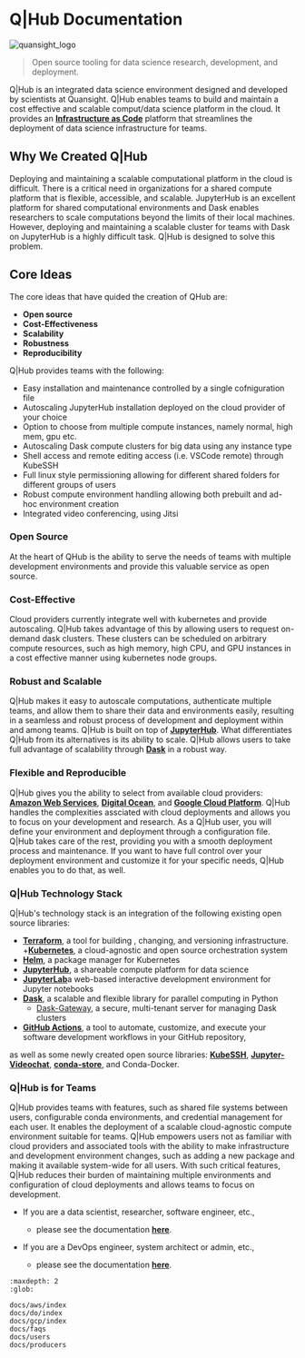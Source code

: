 # Q|Hub Documentation

![quansight_logo](https://avatars0.githubusercontent.com/u/34879953?v=4&s=100)

> Open source tooling for data science research, development, and deployment.

Q|Hub is an integrated data science environment designed and developed by scientists at Quansight. Q|Hub enables teams to build and maintain a cost effective and scalable comput/data science platform in the cloud. It provides an [**Infrastructure as Code**](https://en.wikipedia.org/wiki/Infrastructure_as_code) platform that streamlines the deployment of data science infrastructure for teams.

## Why We Created Q|Hub

Deploying and maintaining a scalable computational platform in the cloud is difficult. There is a critical need in organizations for a shared compute platform that is flexible, accessible, and scalable. JupyterHub is an excellent platform for shared computational environments and Dask enables researchers to scale computations beyond the limits of their local machines. However, deploying and maintaining a scalable cluster for teams with Dask on JupyterHub is a highly difficult task. Q|Hub is designed to solve this problem.

## Core Ideas

The core ideas that have quided the creation of QHub are:

+ **Open source**
+ **Cost-Effectiveness**
+ **Scalability**
+ **Robustness**
+ **Reproducibility**

Q|Hub provides teams with the following:

+ Easy installation and maintenance controlled by a single cofniguration file
+ Autoscaling JupyterHub installation deployed on the cloud provider of your choice
+ Option to choose from multiple compute instances, namely normal, high mem, gpu etc.
+ Autoscaling Dask compute clusters for big data using any instance type
+ Shell access and remote editing access (i.e. VSCode remote) through KubeSSH
+ Full linux style permissioning allowing for different shared folders for different groups of users
+ Robust compute environment handling allowing both prebuilt and ad-hoc environment creation
+ Integrated video conferencing, using Jitsi

### Open Source

At the heart of QHub is the ability to serve the needs of teams with multiple development environments and provide this valuable service as open source.

### Cost-Effective

Cloud providers currently integrate well with kubernetes and provide autoscaling. Q|Hub takes advantage of this by allowing users to request on-demand dask clusters. These clusters can be scheduled on arbitrary compute resources, such as high memory, high CPU, and GPU instances in a cost effective manner using kubernetes node groups.

### Robust and Scalable

Q|Hub makes it easy to autoscale computations, authenticate multiple teams, and allow them to share their data and environments easily, resulting in a seamless and robust process of development and deployment within and among teams. Q|Hub is built on top of [**JupyterHub**](https://jupyterhub.readthedocs.io/en/stable/). What differentiates Q|Hub from its alternatives is its ability to scale. Q|Hub allows users to take full advantage of scalability through [**Dask**](https://dask.org/) in a robust way.

### Flexible and Reproducible

Q|Hub gives you the ability to select from available cloud providers: [**Amazon Web Services**](https://docs.aws.amazon.com/index.html?nc2=h_ql_doc_do_v), [**Digital Ocean**](https://try.digitalocean.com/developerbrand/?_dkitrig=Cloud), and [**Google Cloud Platform**](https://cloud.google.com/gcp/?utm_source=google&utm_medium=cpc&utm_campaign=na-US-all-en-dr-bkws-all-all-trial-b-dr-1009135&utm_content=text-ad-lpsitelinkCCexp2-any-DEV_c-CRE_113120492527-ADGP_Hybrid+%7C+AW+SEM+%7C+BKWS+%7C+US+%7C+en+%7C+BMM+~+Google+Cloud+Platform-KWID_43700009942847394-kwd-26415333781&utm_term=KW_%2Bgoogle%20%2Bcloud%20%2Bplatform-ST_%2Bgoogle+%2Bcloud+%2Bplatform&gclid=Cj0KCQjwgJv4BRCrARIsAB17JI7UQuHQaqsIKTM_mVWL86lIdpLPyMeIN6aJwPslBC8a-AToO56Fa4caAtsGEALw_wcB). Q|Hub handles the complexities assciated with cloud deployments and allows you to focus on your development and research. As a Q|Hub user, you will define your environment and deployment through a configuration file. Q|Hub takes care of the rest, providing you with a smooth deployment process and maintenance. If you want to have full control over your deployment environment and customize it for your specific needs, Q|Hub enables you to do that, as well.

### Q|Hub Technology Stack

Q|Hub's technology stack is an integration of the following existing open source libraries:

+ [**Terraform**](https://www.terraform.io/intro/index.html), a tool for building , changing, and versioning infrastructure.
+[**Kubernetes**](https://kubernetes.io/docs/home/), a cloud-agnostic and open source orchestration system
+ [**Helm**](https://helm.sh/), a package manager for Kubernetes
+ [**JupyterHub**](https://jupyter.org/hub), a shareable compute platform for data science
+ [**JupyterLab**](https://jupyterlab.readthedocs.io/en/stable/)a web-based interactive development environment for Jupyter notebooks
+ [**Dask**](https://docs.dask.org/en/latest/), a scalable and flexible  library for parallel computing in Python
  + [Dask-Gateway](https://gateway.dask.org/), a secure, multi-tenant server for managing Dask clusters
+ [**GitHub Actions**](https://docs.github.com/en/actions), a tool to automate, customize, and execute your software development workflows in your GitHub repository,

as well as some newly created open source libraries: [**KubeSSH**](https://github.com/yuvipanda/kubessh), [**Jupyter-Videochat**](https://github.com/yuvipanda/jupyter-videochat), [**conda-store**](https://github.com/quansight/conda-store), and Conda-Docker.

### Q|Hub is for Teams

Q|Hub provides teams with features, such as shared file systems between users, configurable conda environments, and credential management for each user. It enables the deployment of a scalable cloud-agnostic compute environment suitable for teams.
Q|Hub empowers users not as familiar with cloud providers and associated tools with the ability to make infrastructure and development environment changes, such as adding a new package and making it available system-wide for all users. With such critical features, Q|Hub reduces their burden of maintaining multiple environments and configuration of cloud deployments and allows teams to focus on development.

+ If you are a data scientist, researcher, software engineer, etc.,
  + please see the documentation [**here**](#users).

+ If you are a DevOps engineer, system architect or admin, etc.,
  + please see the documentation [**here**](#producers).

```{toctree}
:maxdepth: 2
:glob:

docs/aws/index
docs/do/index
docs/gcp/index
docs/faqs
docs/users
docs/producers
```
